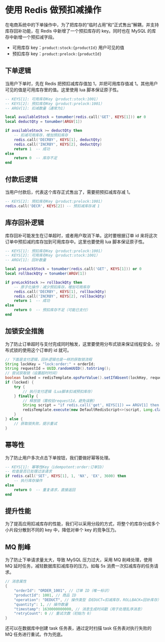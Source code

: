 # 使用 Redis 做预扣减操作

在电商系统中的下单操作中，为了把库存的“临时占用”和“正式售出”解耦，并支持库存回补功能，在 Redis 中新增了一个预扣库存的 key。同时也在 MySQL 的库存中新增一个预扣减字段。

- 可用库存 key：`product:stock:{productId}` 用户可见的值
- 预扣库存 key：`product:prelock:{productId}`

## 下单逻辑

当用户下单时，先在 Redis 把预扣减库存值加 1，并把可用库存值减 1。其他用户可见的值是可用库存里的值。这里使用 lua 脚本保证原子性。

```lua
-- KEYS[1]: 可用库存Key（product:stock:1001）
-- KEYS[2]: 预扣库存Key（product:prelock:1001）
-- ARGV[1]: 扣减数量（通常为1）

local availableStock = tonumber(redis.call('GET', KEYS[1])) or 0
local deductQty = tonumber(ARGV[1])

if availableStock >= deductQty then
    -- 扣减可用库存，增加预扣库存
    redis.call('DECRBY', KEYS[1], deductQty)
    redis.call('INCRBY', KEYS[2], deductQty)
    return 1  -- 成功
else
    return 0  -- 库存不足
end
```

## 付款后逻辑

当用户付款后，代表这个库存正式售出了，需要把预扣减库存减 1。

```lua
-- KEYS[2]: 预扣库存Key（product:prelock:1001）
redis.call('DECR', KEYS[2]) -- 预扣减库存减 1
```

## 库存回补逻辑

库存回补可能发生在订单超时，或者用户取消下单。这时要根据订单 id 来将这次订单中预扣减的库存加到可用库存中。这里也要使用 lua 脚本保证原子性。

```lua
-- KEYS[1]: 预扣库存Key（product:prelock:1001）
-- KEYS[2]: 可用库存Key（product:stock:1001）
-- ARGV[1]: 回补数量

local preLockStock = tonumber(redis.call('GET', KEYS[1])) or 0
local rollbackQty = tonumber(ARGV[1])

if preLockStock >= rollbackQty then
    -- 原子化操作：减少预扣库存，增加可用库存
    redis.call('DECRBY', KEYS[1], rollbackQty)
    redis.call('INCRBY', KEYS[2], rollbackQty)
    return 1  -- 成功
else
    return 0  -- 预扣库存不足（可能已支付）
end
```

## 加锁安全措施

为了防止订单超时与支付完成同时触发，这里要使用分布式锁来保证线程安全。分布式锁的使用这个订单的 id 就可。

```java
// 下面是支付逻辑，回补逻辑也是一样的获取锁流程
String lockKey = "lock:order:" + orderId;
String requestId = UUID.randomUUID().toString();
// 尝试获取锁（设置超时时间）
boolean locked = redisTemplate.opsForValue().setIfAbsent(lockKey, requestId, 3, TimeUnit.SECONDS);
if (locked) {
    try {
        // 执行支付逻辑（Lua脚本扣减预扣库存）
    } finally {
        // 释放锁（需校验requestId，避免误删）
        String script = "if redis.call('get', KEYS[1]) == ARGV[1] then return redis.call('del', KEYS[1]) else return 0 end";
        redisTemplate.execute(new DefaultRedisScript<>(script, Long.class), List.of(lockKey), requestId);
    }
} else {
    // 获取锁失败，提示重试
}
```

## 幂等性

为了防止用户多次点击下单按钮，我们要做好幂等处理。

```lua
-- KEYS[1]: 幂等性Key（idempotent:order:订单ID）
-- 检查是否已处理过该请求
if redis.call('SET', KEYS[1], 1, 'NX', 'EX', 3600) then
    -- 执行库存操作
else
    return 0  -- 重复请求，直接返回
end
```

## 提升性能

为了提高应用扣减库存的性能，我们可以采用分段的方式，将整个的库存分成多个小片段分散到不同的 key 中，降低对单个 key 的竞争压力。

## MQ 削峰

为了防止下单请求量太大，导致 MySQL 压力过大，采用 MQ 削峰处理，使用 MQ 延时任务，减轻数据库扣减库存的压力。如每 5s 消费一次扣减库存的任务请求。

```java
// 消息属性
{
    "orderId": "ORDER_1001", // 订单 ID（唯一标识）
    "productId": 1001, // 商品 ID
    "operation": "DEDUCT", // 操作类型（DEDUCT=扣减库存，ROLLBACK=回补库存）
    "quantity": 1, // 操作数量
    "timestamp": 1630000000000, // 消息生成时间戳（用于处理乱序消息）
    "retryCount": 0 // 重试次数（初始为 0）
}
```

还可以在数据库中创建 task 任务表，通过定时扫描 task 任务表对执行失败的 MQ 任务进行重试。作为兜底。
